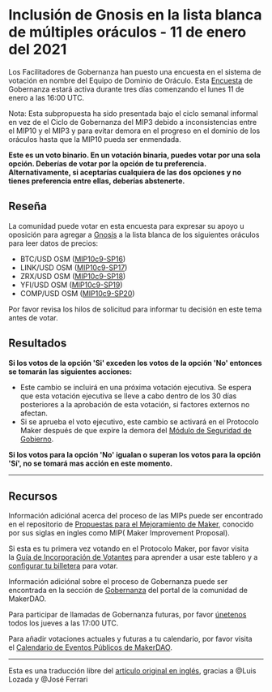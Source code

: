 # Inclusión de Gnosis en la lista blanca de múltiples oráculos **- 11 de enero del 2021**

Los Facilitadores de Gobernanza han puesto una encuesta en el sistema de votación en nombre del Equipo de Dominio de Oráculo. Esta [Encuesta](https://community-development.makerdao.com/en/learn/governance/on-chain-gov/) de Gobernanza estará activa durante tres días comenzando el lunes 11 de enero a las 16:00 UTC.

Nota: Esta subpropuesta ha sido presentada bajo el ciclo semanal informal en vez de el Ciclo de Gobernanza del MIP3 debido a inconsistencias entre el MIP10 y el MIP3 y para evitar demora en el progreso en el dominio de los oráculos hasta que la MIP10 pueda ser enmendada.

**Este es un voto binario. En un votación binaria, puedes votar por una sola opción. Deberías de votar por la opción de tu preferencia. Alternativamente, si aceptarías cualquiera de las dos opciones y no tienes preferencia entre ellas, deberías abstenerte.**

## **Reseña**

La comunidad puede votar en esta encuesta para expresar su apoyo u oposición para agregar a [Gnosis](https://gnosis.io/) a la lista blanca de los siguientes oráculos para leer datos de precios:

- BTC/USD OSM ([MIP10c9-SP16](https://forum.makerdao.com/t/mip10c9-sp16-whitelist-gnosis-maker-adapter-contract-on-btc-usd-oracle/5685))
- LINK/USD OSM ([MIP10c9-SP17](https://forum.makerdao.com/t/mip10c9-sp17-subproposal-to-whitelist-gnosis-maker-adapter-contract-for-link-usd-oracle-access/5686))
- ZRX/USD OSM ([MIP10c9-SP18](https://forum.makerdao.com/t/mip10c9-sp18-subproposal-to-whitelist-gnosis-maker-adapter-contract-for-zrx-usd-oracle-access/5687))
- YFI/USD OSM ([MIP10c9-SP19](https://forum.makerdao.com/t/mip10c9-sp19-subproposal-to-whitelist-gnosis-maker-adapter-contract-for-yfi-usd-oracle-access/5688))
- COMP/USD OSM ([MIP10c9-SP20](https://forum.makerdao.com/t/mip10c9-sp20-subproposal-to-whitelist-gnosis-maker-adapter-contract-for-comp-usd-oracle-access/5689))

Por favor revisa los hilos de solicitud para informar tu decisión en este tema antes de votar.

## Resultados

**Si los votos de la opción 'Si' exceden los votos de la opción 'No' entonces se tomarán las siguientes acciones:**

- Este cambio se incluirá en una próxima votación ejecutiva. Se espera que esta votación ejecutiva se lleve a cabo dentro de los 30 días posteriores a la aprobación de esta votación, si factores externos no afectan.
- Si se aprueba el voto ejecutivo, este cambio se activará en el Protocolo Maker después de que expire la demora del [Módulo de Seguridad de Gobierno](https://forum.makerdao.com/tag/govsec-module).

**Si los votos para la opción 'No' igualan o superan los votos para la opción 'Sí', no se tomará mas acción en este momento.**

---

## **Recursos**

Información adiciónal acerca del proceso de las MIPs puede ser encontrado en el repositorio de [Propuestas para el Mejoramiento de Maker](https://www.notion.so/Inclusion-en-la-Lista-Blanca-de-Gnosis-para-el-Or-culo-ETHUSD-MIP10c9-SP15-14-de-Diciembre-2020-c7edff65a8534b5889a4377ca67ff72f), conocido por sus siglas en ingles como MIP( Maker Improvement Proposal).

Si esta es tu primera vez votando en el Protocolo Maker, por favor visita la [Guía de Incorporación de Votantes](https://community-development.makerdao.com/onboarding/voter-onboarding) para aprender a usar este tablero y a [configurar tu billetera](https://community-development.makerdao.com/en/learn/governance/voting-setup/) para votar.

Información adiciónal sobre el proceso de Gobernanza puede ser encontrada en la sección de [Gobernanza](https://community-development.makerdao.com/en/learn/governance) del portal de la comunidad de MakerDAO.

Para participar de llamadas de Gobernanza futuras, por favor [únetenos](https://community-development.makerdao.com/governance/governance-and-risk-meetings) todos los jueves a las 17:00 UTC.

Para añadir votaciones actuales y futuras a tu calendario, por favor visita el [Calendario de Eventos Públicos de MakerDAO](https://calendar.google.com/calendar/embed?src=makerdao.com_3efhm2ghipksegl009ktniomdk%40group.calendar.google.com&ctz=America%2FLos_Angeles).

---

Esta es una traducción libre del [artículo original en inglés](https://github.com/makerdao/community/blob/master/governance/polls/Whitelist%20Gnosis%20on%20Multiple%20Oracles%20-%20%20January%2011,%202021.md), gracias a @Luis Lozada y @José Ferrari
